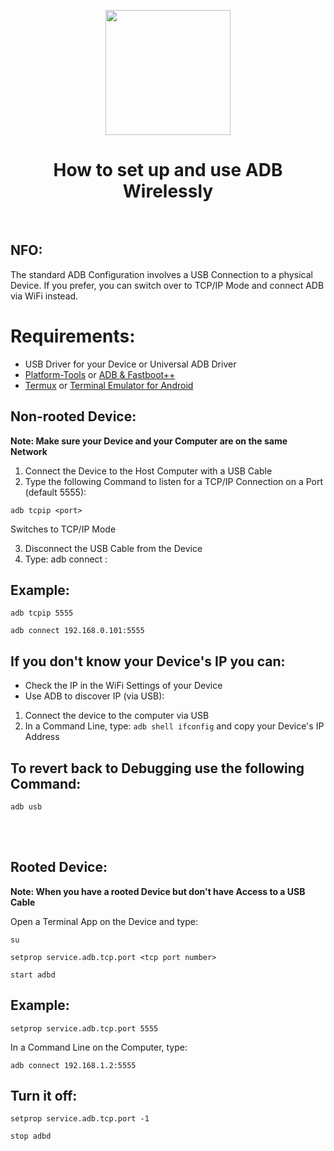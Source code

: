 <p align="center"><img src="https://i.ibb.co/qm9m4Pt/Wireless.png" width="200"></a>
<h1 align="center"><b>How to set up and use ADB Wirelessly</b></h1>
<br />

## NFO:
The standard ADB Configuration involves a USB Connection to a physical Device.
If you prefer, you can switch over to TCP/IP Mode and connect ADB via WiFi instead.

# Requirements:
* USB Driver for your Device or Universal ADB Driver
* [Platform-Tools](https://developer.android.com/studio/releases/platform-tools) or [ADB & Fastboot++](https://github.com/K3V1991/ADB-and-FastbootPlusPlus)
* [Termux](https://play.google.com/store/apps/details?id=com.termux) or [Terminal Emulator for Android](https://play.google.com/store/apps/details?id=jackpal.androidterm)

## Non-rooted Device:
**Note: Make sure your Device and your Computer are on the same Network**

1. Connect the Device to the Host Computer with a USB Cable
2. Type the following Command to listen for a TCP/IP Connection on a Port (default 5555):
```
adb tcpip <port>
```
Switches to TCP/IP Mode

3. Disconnect the USB Cable from the Device
4. Type: adb connect <ip address>:<port>

## Example:
```
adb tcpip 5555
```
```
adb connect 192.168.0.101:5555
```

## If you don't know your Device's IP you can:
* Check the IP in the WiFi Settings of your Device
* Use ADB to discover IP (via USB):
1. Connect the device to the computer via USB
2. In a Command Line, type: 
```adb shell ifconfig``` 
and copy your Device's IP Address

## To revert back to Debugging use the following Command:
```
adb usb
```
<br />
<br />

## Rooted Device:
**Note: When you have a rooted Device but don't have Access to a USB Cable**

Open a Terminal App on the Device and type:
```
su
```
```
setprop service.adb.tcp.port <tcp port number>
```
```
start adbd
```

## Example:
```
setprop service.adb.tcp.port 5555
```
In a Command Line on the Computer, type:
```
adb connect 192.168.1.2:5555
```

## Turn it off:
```
setprop service.adb.tcp.port -1
```
```
stop adbd
```